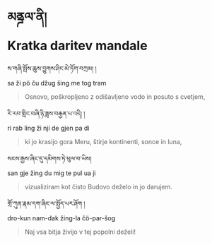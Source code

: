 <!-- Custom CSS styling: --->
<link rel="stylesheet" href="./stylesheet.css" type="text/css" />

# མནྜལ་ནི། <br>Kratka daritev mandale

ས་གཞི་སྤོས་ཆུས་བྱུགས་ཤིང་མེ་ཏོག་བཀྲམ། །  
sa ži pö ču džug šing me tog tram  
>Osnovo, poškropljeno z odišavljeno vodo in posuto s cvetjem,

རི་རབ་གླིང་བཞི་ཉི་ཟླས་བརྒྱན་པ་འདི། །  
ri rab ling ži nji de gjen pa di  
>ki jo krasijo gora Meru, štirje kontinenti, sonce in luna,

སངས་རྒྱས་ཞིང་དུ་དམིགས་ཏེ་ཕུལ་བ་ཡིས།  
san gje žing du mig te pul ua ji  
>vizualiziram kot čisto Budovo deželo in jo darujem.

གྲོ་ཀུན་རྣམ་དག་ཞིང་ལ་སྤྱོད་པར་ཤོག །  
dro-kun nam-dak žing-la čö-par-šog  
>Naj vsa bitja živijo v tej popolni deželi!
